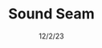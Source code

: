 ---
title: Sound Seam
subtitle: 
date: 12/2/23
thumbnail: JoanArc.jpg
related: []
category: ['films']
---